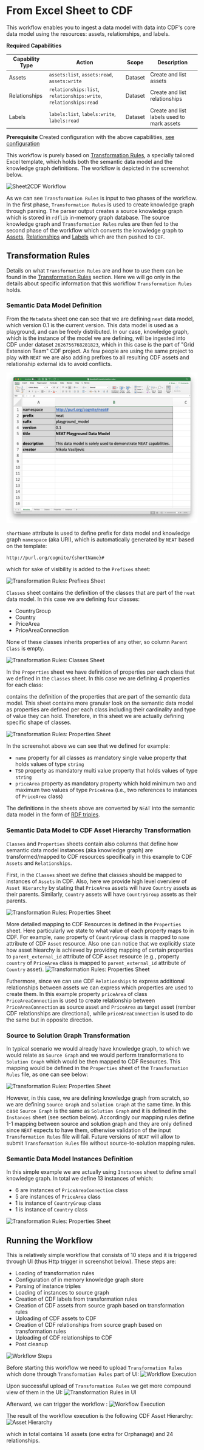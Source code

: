 # From Excel Sheet to CDF

This workflow enables you to ingest a data model with data into CDF's core data model using the resources: assets, relationships, and labels.

**Required Capabilities**

| Capability Type | Action                                                            | Scope    | Description                                |
|-----------------|-------------------------------------------------------------------|----------|--------------------------------------------|
| Assets          | `assets:list`, `assets:read`, `assets:write`                      | Dataset  | Create and list assets                     |
| Relationships   | `relationships:list`, `relationships:write`, `relationships:read` | Dataset  | Create and list relationships              |
| Labels          | `labels:list`, `labels:write`, `labels:read`                      | Dataset  | Create and list labels used to mark assets |

**Prerequisite** Created configuration with the above capabilities, [see configuration](../../getting-started.md#configuration)


This workflow is purely based on [Transformation Rules](../../transformation-rules.md), a specially tailored Excel template,
which holds both the semantic data model and the knowledge graph definitions. The workflow is depicted in the screenshot below.

![Sheet2CDF Workflow](../../figs/sheet2cdf-workflow.gif)

As we can see `Transformation Rules` is input to two phases of the workflow. In the first phase, `Transformation Rules` is used to
create knowledge graph through parsing. The parser output creates a source knowledge graph which is stored in `rdflib` in-memory graph database.
The source knowledge graph and `Transformation Rules` rules are then fed to the second phase of the workflow which converts
the knowledge graph to [Assets](https://docs.cognite.com/no/dev/concepts/resource_types/assets/),
[Relationships](https://docs.cognite.com/no/dev/concepts/resource_types/relationships)
and [Labels](https://docs.cognite.com/no/dev/concepts/resource_types/labels) which are then pushed to `CDF`.


## Transformation Rules
Details on what `Transformation Rules` are and how to use them can be found in the [Transformation Rules](../../transformation-rules.md) section.
Here we will go only in the details about specific information that this workflow `Transformation Rules` holds.

### Semantic Data Model Definition
From the `Metadata` sheet one can see that we are defining `neat` data model, which version 0.1 is the current version.
This data model is used as a playground, and can be freely distributed. In our case, knowledge graph,
which is the instance of the model we are defining, will be ingested into CDF under dataset `2626756768281823`,
which in this case is the part of "Grid Extension Team" CDF project. As few people are using the same project
to play with `NEAT` we are also adding prefixes to all resulting CDF assets and relationship external ids to avoid conflicts.

![Transformation Rules: Metadata Sheet](../../figs/metadata-sheet.png)

`shortName` attribute is used to define prefix for data model and knowledge graph `namespace` (aka URI), which is automatically generated by `NEAT` based on the template:

```
http://purl.org/cognite/{shortName}#
```


which for sake of visibility is added to the `Prefixes` sheet:

![Transformation Rules: Prefixes Sheet](../../figs/prefixes-sheet.png)


`Classes` sheet contains the definition of the classes that are part of the `neat` data model. In this case we are defining four classes:
- CountryGroup
- Country
- PriceArea
- PriceAreaConnection

None of these classes inherits properties of any other, so column `Parent Class` is empty.

![Transformation Rules: Classes Sheet](../../figs/dm-classes.png)

In the `Properties` sheet we have definition of properties per each class that we defined in the `Classes` sheet. In this case we are defining 4 properties for each class:

contains the definition of the properties that are part of the semantic data model. This sheet contains more granular look on the semantic data model as properties are defined per each class including their cardinality and type of value they can hold. Therefore, in this sheet we are actually defining specific shape of classes.

![Transformation Rules: Properties Sheet](../../figs/dm-object-shapes.png)

In the screenshot above we can see that we defined for example:

- `name` property for all classes as mandatory single value property that holds values of type `string`
- `TSO` property as mandatory multi value property that holds values of type `string`
- `priceArea` property as mandatory property which hold minimum two and maximum two values of type `PriceArea` (i.e., two references to instances of `PriceArea` class)

The definitions in the sheets above are converted by `NEAT` into the semantic data model in the form of [RDF triples](https://www.oxfordsemantic.tech/fundamentals/what-is-a-triple).


### Semantic Data Model to CDF Asset Hierarchy Transformation
`Classes` and `Properties` sheets contain also columns that define how semantic data model instances (aka knowledge graph) are transformed/mapped to CDF resources specifically in this example to CDF `Assets` and `Relationships`.

First, in the `Classes` sheet we define that classes should be mapped to instances of `Assets` in CDF. Also, here we provide high level overview of `Asset Hierarchy` by stating that `PriceArea` assets will have `Country` assets as their parents. Similarly, `Country` assets will have `CountryGroup` assets as their parents.

![Transformation Rules: Properties Sheet](../../figs/dm2cdf-asset.png)

More detailed mapping to CDF Resources is defined in the `Properties` sheet. Here particularly we state to what value of each property maps to in CDF. For example, `name` property of `CountryGroup` class is mapped to `name` attribute of CDF `Asset` resource. Also one can notice that we explicitly state how asset hiearchy is achieved by providing mapping of certain properties to `parent_external_id` attribute of CDF `Asset` resource (e.g., property `country` of `PriceArea` class is mapped to `parent_external_id` attribute of `Country` asset).
![Transformation Rules: Properties Sheet](../../figs/dm2cdf-mapping.png)

Futhermore, since we can use CDF `Relationships` to express additional relationships between assets we can express which properties are used to create them. In this example property `priceArea` of class `PriceAreaConnection` is used to create relationship between `PriceAreaConnection` as source asset and `PriceArea` as target asset (rember CDF relationships are directional), while `priceAreaConnection` is used to do the same but in opposite direction.

### Source to Solution Graph Transformation
In typical scenario we would already have knowledge graph, to which we would relate as `Source Graph` and we would perform transformations to `Solution Graph` which would be then mapped to CDF Resources. This mapping would be defined in the `Properties` sheet of the `Transformation Rules` file, as one can see below:

![Transformation Rules: Properties Sheet](../../figs/dm-source-to-solution-mapping.png)

However, in this case, we are defining knowledge graph from scratch, so we are defining `Source Graph` and `Solution Graph` at the same time. In this case `Source Graph` is the same as `Solution Graph` and it is defined in the `Instances` sheet (see section below). Accordingly our mapping rules define 1-1 mapping between source and solution graph and they are only defined since `NEAT` expects to have them, otherwise validation of the input `Transformation Rules` file will fail. Future versions of `NEAT` will allow to submit `Transformation Rules` file without source-to-solution mapping rules.

### Semantic Data Model Instances Definition
In this simple example we are actually using `Instances` sheet to define small knowledge graph. In total we define 13 instances of which:

- 6 are instances of `PriceAreaConnection` class
- 5 are instances of `PriceArea` class
- 1 is instance of `CountryGroup` class
- 1 is instance of `Country` class

![Transformation Rules: Properties Sheet](../../figs/instances-sheet.png)

## Running the Workflow
This is relatively simple workflow that consists of 10 steps and it is triggered through UI (thus Http trigger in screenshot below). These steps are:
- Loading of transformation rules
- Configuration of in memory knowledge graph store
- Parsing of instance triples
- Loading of instances to source graph
- Creation of CDF labels from transformation rules
- Creation of CDF assets from source graph based on transformation rules
- Uploading of CDF assets to CDF
- Creation of CDF relationships from source graph based on transformation rules
- Uploading of CDF relationships to CDF
- Post cleanup

![Workflow Steps](../../figs/sheet2cdf-workflow-steps.png)

Before starting this workflow we need to upload `Transformation Rules` which done through `Transformation Rules` part of UI:
![Workflow Execution](../../figs/sheet2cdf-upload-rules.gif)

Upon successful upload of `Transformation Rules` we get more compound view of them in the UI:
![Transformation Rules in UI](../../figs/sheet2cdf-transformation-rules-ui.png)


Afterward, we can trigger the workflow :
![Workflow Execution](../../figs/sheet2cdf-running-workflow.gif)

The result of the workflow execution is the following CDF Asset Hierarchy:
![Asset Hierarchy](../../figs/sheet2cdf-asset-hierarchy.png)

which in total contains 14 assets (one extra for Orphanage) and 24 relationships.
